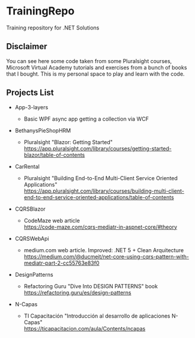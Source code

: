# TrainingRepo
Training repository for .NET Solutions

## Disclaimer
You can see here some code taken from some Pluralsight courses, Microsoft Virtual Academy tutorials and exercises from a bunch of books that I bought.
This is my personal space to play and learn with the code.

## Projects List
* <bold>App-3-layers</bold> 
  - Basic WPF async app getting a collection via WCF
  
* <bold>BethanysPieShopHRM</bold>
  - Pluralsight "Blazor: Getting Started"<br>
    https://app.pluralsight.com/library/courses/getting-started-blazor/table-of-contents
    
* <bold>CarRental</bold>
  - Pluralsight "Building End-to-End Multi-Client Service Oriented Applications"<br>
  https://app.pluralsight.com/library/courses/building-multi-client-end-to-end-service-oriented-applications/table-of-contents

* <bold>CQRSBlazor</bold>
  - CodeMaze web article<br>
  https://code-maze.com/cqrs-mediatr-in-aspnet-core/#theory

* <bold>CQRSWebApi</bold>
  - medium.com web article. Improved: .NET 5 + Clean Arquitecture<br>
  https://medium.com/@ducmeit/net-core-using-cqrs-pattern-with-mediatr-part-2-cc55763e83f0

* <bold>DesignPatterns</bold>
  - Refactoring Guru "Dive Into DESIGN PATTERNS" book<br>
  https://refactoring.guru/es/design-patterns
  
* <bold>N-Capas</bold>
  - TI Capacitación "Introducción al desarrollo de aplicaciones N-Capas"<br>
  https://ticapacitacion.com/aula/Contents/ncapas


